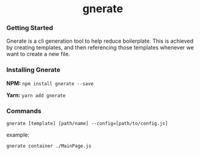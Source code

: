 <h1 align="center">
    gnerate
</h1>

### Getting Started

Gnerate is a cli generation tool to help reduce boilerplate. This is achieved by creating templates, and then referencing those templates whenever we want to create a new file.

### Installing Gnerate

**NPM:** `npm install gnerate --save`

**Yarn:** `yarn add gnerate`


### Commands

`gnerate [template] [path/name] --config=[path/to/config.js]`


example:

`gnerate container ./MainPage.js`